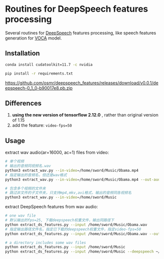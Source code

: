 # Routines for DeepSpeech features processing
Several routines for [DeepSpeech](https://github.com/mozilla/DeepSpeech) features processing, like speech features generation for [VOCA](https://github.com/TimoBolkart/voca) model.

## Installation


```bash
conda install cudatoolkit=11.7 -c nvidia

pip install -r requirements.txt
```

https://github.com/osmr/deepspeech_features/releases/download/v0.0.1/deepspeech-0_1_0-b90017e8.pb.zip

## Differences
1. **using the new version of tensorflow 2.12.0** , rather than original version of 1.15
2. add the feature: `video-fps=50`
## Usage

extract wav audio(ar=16000, ac=1) files from video:
```bash
# 单个视频
# 输出的音频同视频名.wav
python3 extract_wav.py --in-video=/home/sword/Music/Obama.mp4
# 指定输出的音频名，但还是wav格式
python3 extract_wav.py --in-video=/home/sword/Music/Obama.mp4 --out-audio=/home/sword/Music/1.wav

# 包含多个视频的文件夹
# 跳过非文件的子文件夹，只支持mp4,mkv,avi格式，输出的音频同各视频名
python3 extract_wav.py --in-video=/home/sword/Music
```

extract DeepSpeech features from wav audio:
```bash
# one wav file
# 默认输出的fps=25, 下载deepspeech权重文件，输出同路径下
python extract_ds_features.py --input /home/sword/Music/Obama.wav 
# 指定输出路径文件名，指定已下载的deepspeech权重文件，指定video-fps=50
python extract_ds_features.py --input /home/sword/Music/Obama.wav --output ~/Desktop/001.ds.npy --deepspeech ~/Downloads/deepspeech-0_1_0-b90017e8.pb --`video-fps=50`

# a directory includes some wav files
python extract_ds_features.py --input /home/sword/Music
python extract_ds_features.py --input /home/sword/Music --deepspeech ~/Downloads/deepspeech-0_1_0-b90017e8.pb --video-fps=50
```
